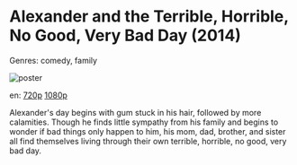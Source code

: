 # Alexander and the Terrible, Horrible, No Good, Very Bad Day (2014)

Genres: comedy, family

![poster](http://image.tmdb.org/t/p/w500/yup7xOCpOSHeUyalUH6mpFuBDpG.jpg)

en:
  [720p](magnet:?xt=urn:btih:20EDBF04081D912C12255E4F70CAA69FA9CFEE76&tr=udp://glotorrents.pw:6969/announce&tr=udp://tracker.opentrackr.org:1337/announce&tr=udp://torrent.gresille.org:80/announce&tr=udp://tracker.openbittorrent.com:80&tr=udp://tracker.coppersurfer.tk:6969&tr=udp://tracker.leechers-paradise.org:6969&tr=udp://p4p.arenabg.ch:1337&tr=udp://tracker.internetwarriors.net:1337)
  [1080p](magnet:?xt=urn:btih:B4A62E3D8EAF1F6FCF38CB145FF401624BF2EA34&tr=udp://glotorrents.pw:6969/announce&tr=udp://tracker.opentrackr.org:1337/announce&tr=udp://torrent.gresille.org:80/announce&tr=udp://tracker.openbittorrent.com:80&tr=udp://tracker.coppersurfer.tk:6969&tr=udp://tracker.leechers-paradise.org:6969&tr=udp://p4p.arenabg.ch:1337&tr=udp://tracker.internetwarriors.net:1337)
  


Alexander's day begins with gum stuck in his hair, followed by more calamities. Though he finds little sympathy from his family and begins to wonder if bad things only happen to him, his mom, dad, brother, and sister all find themselves living through their own terrible, horrible, no good, very bad day.